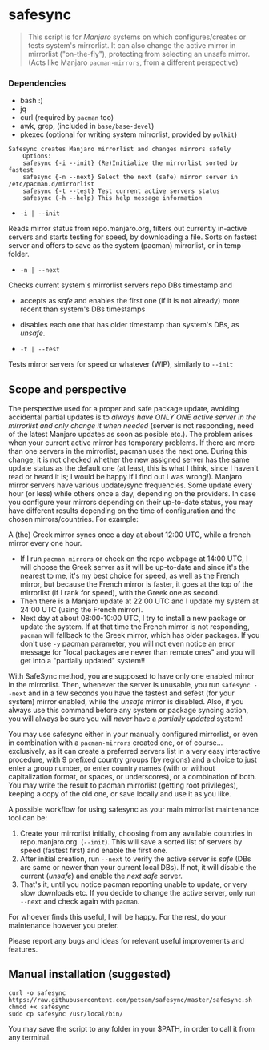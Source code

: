 # safesync

> This script is for *Manjaro* systems on which configures/creates or tests system's mirrorlist.
It can also change the active mirror in mirrorlist ("on-the-fly"), protecting from selecting an unsafe mirror.
(Acts like Manjaro `pacman-mirrors`, from a different perspective)

### Dependencies
* bash :)
* jq
* curl (required by `pacman` too)
* awk, grep, (included in `base/base-devel`)
* pkexec (optional for writing system mirrorlist, provided by `polkit`)

```
Safesync creates Manjaro mirrorlist and changes mirrors safely
    Options:
    safesync {-i --init} (Re)Initialize the mirrorlist sorted by fastest
    safesync {-n --next} Select the next (safe) mirror server in /etc/pacman.d/mirrorlist
    safesync {-t --test} Test current active servers status
    safesync (-h --help) This help message information
```
* `-i | --init`

Reads mirror status from repo.manjaro.org, filters out currently in-active servers and starts testing for speed, by downloading a file. Sorts on fastest server and offers to save as the system (pacman) mirrorlist, or in temp folder.

* `-n | --next`

Checks current system's mirrorlist servers repo DBs timestamp and
  * accepts as _safe_ and enables the first one (if it is not already) more recent than system's DBs timestamps
  * disables each one that has older timestamp than system's DBs, as _unsafe_.

* `-t | --test`

Tests mirror servers for speed or whatever (WIP), similarly to `--init`

## Scope and perspective
The perspective used for a proper and safe package update, avoiding accidental partial updates is to *always have ONLY ONE active server in the mirrorlist and only change it when needed* (server is not responding, need of the latest Manjaro updates as soon as posible etc.). The problem arises when your current active mirror has temporary problems. If there are more than one servers in the mirrorlist, pacman uses the next one. During this change, it is not checked whether the new assigned server has the same update status as the default one (at least, this is what I think, since I haven't read or heard it is; I would be happy if I find out I was wrong!). Manjaro mirror servers have various update/sync frequencies. Some update every hour (or less) while others once a day, depending on the providers. In case you configure your mirrors depending on their up-to-date status, you may have different results depending on the time of configuration and the chosen mirrors/countries. For example:

A (the) Greek mirror syncs once a day at about 12:00 UTC, while a french mirror every one hour.

* If I run `pacman mirrors` or check on the repo webpage at 14:00 UTC, I will choose the Greek server as it will be up-to-date and since it's the nearest to me, it's my best choice for speed, as well as the French mirror, but because the French mirror is faster, it goes at the top of the mirrorlist (if I rank for speed), with the Greek one as second.
* Then there is a Manjaro update at 22:00 UTC and I update my system at 24:00 UTC (using the French mirror).
* Next day at about 08:00-10:00 UTC, I try to install a new package or update the system. If at that time the French mirror is not responding, `pacman` will fallback to the Greek mirror, which has older packages. If you don't use `-y` pacman parameter, you will not even notice an error message for "local packages are newer than remote ones" and you will get into a "partially updated" system!!

With SafeSync method, you are supposed to have only one enabled mirror in the mirrorlist. Then, whenever the server is unusable, you run `safesync --next` and in a few seconds you have the fastest and sefest (for your system) mirror enabled, while the _unsafe_ mirror is disabled. Also, if you always use this command before any system or package syncing action, you will always be sure you will *never* have a _partially updated_ system!

You may use safesync either in your manually configured mirrorlist, or even in combination with a `pacman-mirrors` created one, or of course... exclusively, as it can create a preferred servers list in a very easy interactive procedure, with 9 prefixed country groups (by regions) and a choice to just enter a group number, or enter country names (with or without capitalization format, or spaces, or underscores), or a combination of both. You may write the result to pacman mirrorlist (getting root privileges), keeping a copy of the old one, or save locally and use it as you like.

A possible workflow for using safesync as your main mirrorlist maintenance tool can be:
1. Create your mirrorlist initially, choosing from any available countries in repo.manjaro.org. (`--init`). This will save a sorted list of servers by speed (fastest first) and enable the first one.
2. After initial creation, run `--next` to verify the active server is _safe_ (DBs are same or newer than your current local DBs). If not, it will disable the current (_unsafe_) and enable the _next safe_ server.
3. That's it, until you notice pacman reporting unable to update, or very slow downloads etc. If you decide to change the active server, only run `--next` and check again with `pacman`.

For whoever finds this useful, I will be happy. For the rest, do your maintenance however you prefer.

Please report any bugs and ideas for relevant useful improvements and features.

## Manual installation (suggested)
```
curl -o safesync https://raw.githubusercontent.com/petsam/safesync/master/safesync.sh
chmod +x safesync
sudo cp safesync /usr/local/bin/
```
You may save the script to any folder in your $PATH, in order to call it from any terminal.

